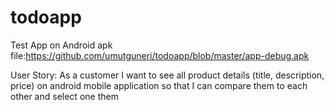# todoapp
Test App on Android
apk file:https://github.com/umutguneri/todoapp/blob/master/app-debug.apk

User Story:
As a customer I want to see all product details (title, description, price) on android mobile application
so that I can compare them to each other and select one them
